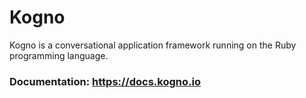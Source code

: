 # Kogno
Kogno is a conversational application framework running on the Ruby programming language.

### Documentation: https://docs.kogno.io

